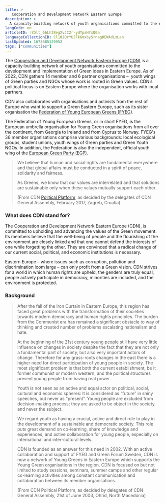 ```yaml
---
title: >
   Cooperation and Development Network Eastern Europe
description: >
  A capacity-building network of youth organisations committed to the development and implementation of Green ideas in Eastern Europe
langCode: en
articleID: rZGlt_6bLh28egXvJC2r-ydTpaH7xQ0a
languageCollectionID: Cl18JOrYUJFkGmxbySrnagOEWAdLxLan
lastUpdated: 1673685329952
tags: ["communities"]
---
```


The [Cooperation and Development Network Eastern Europe (CDN)](https://www.cdnee.org/) is a capacity-building network of youth organisations committed to the development and implementation of Green ideas in Eastern Europe. As of 2022, CDN gathers 14 member and 6 partner organisations – ­ youth wings of Green parties and NGOs whose work is rooted in Green values. CDN’s political focus is on Eastern Europe where the organisation works with local partners.

CDN also collaborates with organisations and activists from the rest of Europe who want to support a Green Eastern Europe, such as its sister organisation the [Federation of Young European Greens (FYEG)](/fyeg).

The Federation of Young European Greens, or in short FYEG, is the European umbrella organisation for Young Green organisations from all over the continent, from Georgia to Ireland and from Cyprus to Norway. FYEG's 36 member organisations comprise various backgrounds: local ecological groups, student unions, youth wings of Green parties and Green Youth NGOs. In addition, the Federation is also the independent, official youth wing of the [European Green Party (EGP)](https://europeangreens.eu/).

> We believe that human and social rights are fundamental everywhere and that global affairs must be conducted in a spirit of peace, solidarity and fairness.
> 
> As Greens, we know that our values are interrelated and that solutions are sustainable only when these values mutually support each other.
> 
> (From CDN [Political Platform](https://www.cdnee.org/wp-content/uploads/2014/06/Political_Platform_2017.pdf), as decided by the delegates of CDN General Assembly, February 2017, Zagreb, Croatia)

### What does CDN stand for?

The Cooperation and Development Network Eastern Europe (CDN), is committed to upholding and advancing the values of the Green movement. Its members believe that the well-being of people and the flourishing of the environment are closely linked and that one cannot defend the interests of one while forgetting the other. They are convinced that a radical change of our current social, political, and economic institutions is necessary.

Eastern Europe – where issues such as corruption, pollution and discrimination loom large – can only profit from a Green vision. CDN strives for a world in which human rights are upheld, the genders are truly equal, people actively participate in democracy, minorities are included, and the environment is protected.

### **Background**

> After the fall of the Iron Curtain in Eastern Europe, this region has faced great problems with the transformation of their societies towards modern democracy and human rights principles. The burden from the Communist era has remained a significant obstacle to way of thinking and created number of problems escalating nationalism and hate.
> 
> At the beginning of the 21st century young people still have very little influence on changes in society despite the fact that they are not only a fundamental part of society, but also very important actors of change. Therefore for any grass-roots changes in the east there is a higher need for direct participation of young people in society. The most significant problem is that both the current establishment, be it former communist or modern western, and the political structures prevent young people from having real power.
> 
> Youth is not seen as an active and equal actor on political, social, cultural and economic spheres: It is considered as “future” in shiny speeches, but never as “present”. Young people are excluded from decision-making process; they are asked to be object in the society, and never the subject.
> 
> We regard youth as having a crucial, active and direct role to play in the development of a sustainable and democratic society. This role puts great demand on co-learning, share of knowledge and experiences, and active collaboration for young people, especially on international and inter-cultural levels.
> 
> CDN is founded as an answer for this need in 2002. With an active collaboration and support of FYEG and Green Forum Sweden, CDN is now a network of Young Greens in Eastern Europe which supports the Young Green organisations in the region. CDN is focused on but not limited to study sessions, seminars, summer camps and other regular co-learning activities among constant communication and collaboration between its member organisations.
> 
> (From CDN Political Platform, as decided by delegates of CDN General Assembly, 21st of June 2003, Ohrid, North Macedonia)